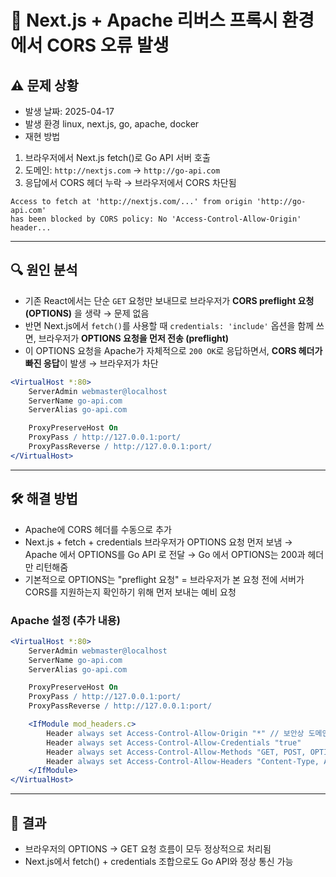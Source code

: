 # 🐛 Next.js + Apache 리버스 프록시 환경에서 CORS 오류 발생

## ⚠️ 문제 상황
- 발생 날짜: 2025-04-17  
- 발생 환경 linux, next.js, go, apache, docker
- 재현 방법 
1. 브라우저에서 Next.js fetch()로 Go API 서버 호출
2. 도메인: `http://nextjs.com` → `http://go-api.com`
3. 응답에서 CORS 헤더 누락 → 브라우저에서 CORS 차단됨

```
Access to fetch at 'http://nextjs.com/...' from origin 'http://go-api.com'
has been blocked by CORS policy: No 'Access-Control-Allow-Origin' header...
```
---

## 🔍 원인 분석
- 기존 React에서는 단순 `GET` 요청만 보내므로 브라우저가 **CORS preflight 요청(OPTIONS)** 을 생략 → 문제 없음
- 반면 Next.js에서 `fetch()`를 사용할 때 `credentials: 'include'` 옵션을 함께 쓰면, 브라우저가 **OPTIONS 요청을 먼저 전송 (preflight)**
- 이 OPTIONS 요청을 Apache가 자체적으로 `200 OK`로 응답하면서, **CORS 헤더가 빠진 응답**이 발생 → 브라우저가 차단

```apache
<VirtualHost *:80>
    ServerAdmin webmaster@localhost
    ServerName go-api.com
    ServerAlias go-api.com

    ProxyPreserveHost On
    ProxyPass / http://127.0.0.1:port/
    ProxyPassReverse / http://127.0.0.1:port/
</VirtualHost>
```

---

## 🛠 해결 방법
- Apache에 CORS 헤더를 수동으로 추가
- Next.js + fetch + credentials	브라우저가 OPTIONS 요청 먼저 보냄 → Apache 에서 OPTIONS를 Go API 로 전달 → Go 에서 OPTIONS는 200과 헤더만 리턴해줌
- 기본적으로 OPTIONS는 "preflight 요청" = 브라우저가 본 요청 전에 서버가 CORS를 지원하는지 확인하기 위해 먼저 보내는 예비 요청

### Apache 설정 (추가 내용)
```apache
<VirtualHost *:80>
    ServerAdmin webmaster@localhost
    ServerName go-api.com
    ServerAlias go-api.com

    ProxyPreserveHost On
    ProxyPass / http://127.0.0.1:port/
    ProxyPassReverse / http://127.0.0.1:port/

    <IfModule mod_headers.c>
        Header always set Access-Control-Allow-Origin "*" // 보안상 도메인을 특정하는게 좋음
        Header always set Access-Control-Allow-Credentials "true"
        Header always set Access-Control-Allow-Methods "GET, POST, OPTIONS, PUT, DELETE"
        Header always set Access-Control-Allow-Headers "Content-Type, Authorization"
    </IfModule>
</VirtualHost>

```

---

## 🚀 결과
- 브라우저의 OPTIONS → GET 요청 흐름이 모두 정상적으로 처리됨
- Next.js에서 fetch() + credentials 조합으로도 Go API와 정상 통신 가능
